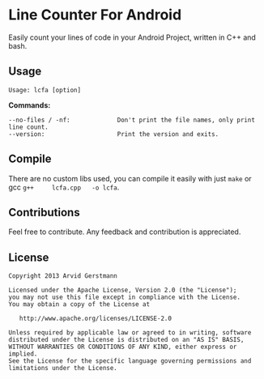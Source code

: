 Line Counter For Android
========================

Easily count your lines of code in your Android Project, written in C++ and bash. 



## Usage

```
Usage: lcfa [option]
```

**Commands:**
```
--no-files / -nf:             Don't print the file names, only print line count. 
--version:                    Print the version and exits.
```



## Compile

There are no custom libs used, you can compile it easily with just `make` or gcc `g++     lcfa.cpp   -o lcfa`.



## Contributions

Feel free to contribute. Any feedback and contribution is appreciated.




## License

```
Copyright 2013 Arvid Gerstmann

Licensed under the Apache License, Version 2.0 (the "License");
you may not use this file except in compliance with the License.
You may obtain a copy of the License at

   http://www.apache.org/licenses/LICENSE-2.0

Unless required by applicable law or agreed to in writing, software
distributed under the License is distributed on an "AS IS" BASIS,
WITHOUT WARRANTIES OR CONDITIONS OF ANY KIND, either express or implied.
See the License for the specific language governing permissions and
limitations under the License.
```
